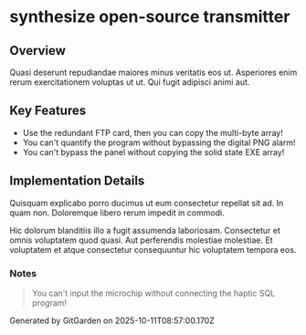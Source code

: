 # synthesize open-source transmitter

## Overview
Quasi deserunt repudiandae maiores minus veritatis eos ut. Asperiores enim rerum exercitationem voluptas ut ut. Qui fugit adipisci animi aut.

## Key Features
- Use the redundant FTP card, then you can copy the multi-byte array!
- You can't quantify the program without bypassing the digital PNG alarm!
- You can't bypass the panel without copying the solid state EXE array!

## Implementation Details
Quisquam explicabo porro ducimus ut eum consectetur repellat sit ad. In quam non. Doloremque libero rerum impedit in commodi.
 Hic dolorum blanditiis illo a fugit assumenda laboriosam. Consectetur et omnis voluptatem quod quasi. Aut perferendis molestiae molestiae. Et voluptatem et atque consectetur consequuntur hic voluptatem tempora eos.

### Notes
> You can't input the microchip without connecting the haptic SQL program!

Generated by GitGarden on 2025-10-11T08:57:00.170Z